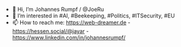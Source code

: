 - 👋 Hi, I’m Johannes Rumpf / @JoeRu
- 👀 I’m interested in #AI, #Beekeeping, #Politics, #ITSecurity, #EU
- 📫 How to reach me: https://web-dreamer.de - https://hessen.social/@jayar - https://www.linkedin.com/in/johannesrumpf/

<!---
JoeRu/JoeRu is a ✨ special ✨ repository because its `README.md` (this file) appears on your GitHub profile.
You can click the Preview link to take a look at your changes.
--->
